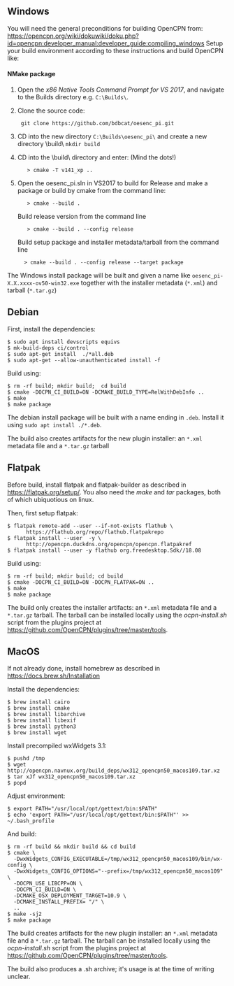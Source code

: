 Windows
-------

You will need the general preconditions for building OpenCPN from:
https://opencpn.org/wiki/dokuwiki/doku.php?id=opencpn:developer_manual:developer_guide:compiling_windows
Setup your build environment according to these instructions
and build OpenCPN like:

#### NMake package
  1. Open the *x86 Native Tools Command Prompt for VS 2017*, and navigate
     to the Builds directory e.g. `C:\Builds\`.
  2. Clone the source code:

          git clone https://github.com/bdbcat/oesenc_pi.git

  3. CD into the new directory `C:\Builds\oesenc_pi\` and create a new
     directory \build\ `mkdir build`
  4. CD into the \build\ directory and enter: (Mind the dots!)

            > cmake -T v141_xp ..

  5. Open the oesenc\_pi.sln in VS2017 to build for Release and make a
     package or build by cmake from the command line:

            > cmake --build .

     Build release version from the command line

            > cmake --build . --config release

     Build setup package and installer metadata/tarball from the command
     line

           > cmake --build . --config release --target package

The Windows install package will be built and given a name like
`oesenc_pi-X.X.xxxx-ov50-win32.exe` together with the installer metadata
(`*.xml`) and tarball (`*.tar.gz`)


Debian
------
First, install the dependencies:

    $ sudo apt install devscripts equivs
    $ mk-build-deps ci/control
    $ sudo apt-get install  ./*all.deb
    $ sudo apt-get --allow-unauthenticated install -f

Build using:

    $ rm -rf build; mkdir build;  cd build
    $ cmake -DOCPN_CI_BUILD=ON -DCMAKE_BUILD_TYPE=RelWithDebInfo ..
    $ make
    $ make package

The debian install package will be built with a name ending in `.deb`.
Install it using `sudo apt install ./*.deb`.

The build also creates artifacts for the new plugin installer: an `*.xml`
metadata file and a `*.tar.gz` tarball


Flatpak
-------

Before build, install flatpak and flatpak-builder as described in
https://flatpak.org/setup/. You also need the *make* and *tar* packages,
both of which ubiquotious on linux.

Then, first setup flatpak:

    $ flatpak remote-add --user --if-not-exists flathub \
          https://flathub.org/repo/flathub.flatpakrepo
    $ flatpak install --user  -y \
          http://opencpn.duckdns.org/opencpn/opencpn.flatpakref
    $ flatpak install --user -y flathub org.freedesktop.Sdk//18.08

Build using:

    $ rm -rf build; mkdir build; cd build
    $ cmake -DOCPN_CI_BUILD=ON -DOCPN_FLATPAK=ON ..
    $ make
    $ make package

The build only creates the installer artifacts: an `*.xml` metadata file and
a `*.tar.gz` tarball. The tarball can be installed locally using the
*ocpn-install.sh* script from the plugins project at
https://github.com/OpenCPN/plugins/tree/master/tools.


MacOS
-----

If not already done, install homebrew as described in
https://docs.brew.sh/Installation

Install the dependencies:

    $ brew install cairo
    $ brew install cmake
    $ brew install libarchive
    $ brew install libexif
    $ brew install python3
    $ brew install wget

Install precompiled wxWidgets 3.1:

    $ pushd /tmp
    $ wget http://opencpn.navnux.org/build_deps/wx312_opencpn50_macos109.tar.xz
    $ tar xJf wx312_opencpn50_macos109.tar.xz
    $ popd

Adjust environment:

    $ export PATH="/usr/local/opt/gettext/bin:$PATH"
    $ echo 'export PATH="/usr/local/opt/gettext/bin:$PATH"' >> ~/.bash_profile

And build:

    $ rm -rf build && mkdir build && cd build
    $ cmake \
      -DwxWidgets_CONFIG_EXECUTABLE=/tmp/wx312_opencpn50_macos109/bin/wx-config \
      -DwxWidgets_CONFIG_OPTIONS="--prefix=/tmp/wx312_opencpn50_macos109" \
      -DOCPN_USE_LIBCPP=ON \
      -DOCPN_CI_BUILD=ON \
      -DCMAKE_OSX_DEPLOYMENT_TARGET=10.9 \
      -DCMAKE_INSTALL_PREFIX= "/" \
      ..
    $ make -sj2
    $ make package

The build creates artifacts for the new plugin installer: an `*.xml`
metadata file and a `*.tar.gz` tarball. The tarball can be installed
locally using the *ocpn-install.sh* script from the plugins project at
https://github.com/OpenCPN/plugins/tree/master/tools.

The build also produces a .sh archive; it's usage is at the time of writing
unclear.
